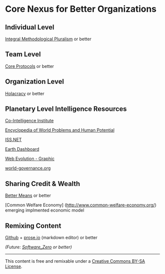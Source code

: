 Core Nexus for Better Organizations
===================================

Individual Level
----------------
[Integral Methodological Pluralism](http://www.slideshare.net/timbomb/integral-methodological-pluralismkey) or better

Team Level
----------
[Core Protocols](http://liveingreatness.com/files/core-protocols-3.03.html) or better

Organization Level
------------------
[Holacracy](http://www.holacracy.org/sites/default/files/resources/holacracy_constitution_v3.0_0.pdf) or better

Planetary Level Intelligence Resources
-----------------------------------
[Co-Intelligence Institute](http://www.co-intelligence.org/)

[Encyclopedia of World Problems and Human Potential](http://www.uia.be/encyclopedia-world-problems-and-human-potential)

[ISS.NET](http://www.oss.net/)

[Earth Dashboard](http://earthdash.org/DraftDash/earthdashboard3/index.php)

[Web Evolution - Graphic](http://novaspivack.typepad.com/nova_spivacks_weblog/metaweb_graph.GIF)

[world-governance.org](http://www.world-governance.org)
    
Sharing Credit & Wealth
-----------------------
[Better Means](http://bettermeans.com/front/open_enterprise_governance_model.html) or better

[Common Welfare Economy] (http://www.common-welfare-economy.org/) emerging implmented economic model

Remixing Content
----------------

[Github](https://help.github.com/) + [prose.io](http://prose.io/) (markdown editor) or better

_(Future: [Software_Zero](http://enlightenedstructure.org/Software_Zero/) or better)_



* * *

This content is free and remixable under a
<a rel="license" href="http://creativecommons.org/licenses/by-sa/3.0/">Creative Commons BY-SA License</a>.


